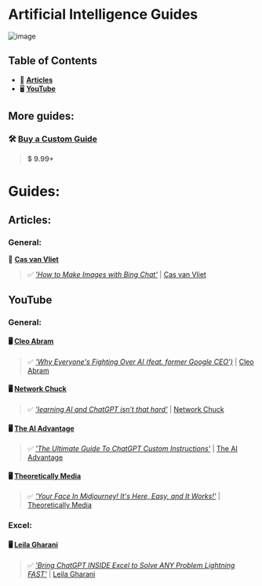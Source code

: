 # Artificial Intelligence Guides

![image](https://github.com/cas-van-vliet/ai-guides/assets/146363448/9a095a0b-f7ba-4ce5-ba63-ddf785b9a98d)

## Table of Contents

- 📄 **[Articles](#articles)**
- 🖥️ **[YouTube](#youtube)**

## More guides:

### 🛠️ [**Buy a Custom Guide**](mailto:workcommunication@duck.com)
> 💲 **9.99+**

# Guides:

## Articles:

### General:

📄 [**Cas van Vliet**](https://casvanvliet.substack.com)

> ✅ _['How to Make Images with Bing Chat'](https://casvanvliet.substack.com/how-to-make-images-with-bing-chat)_ | [Cas van Vliet](https://casvanvliet.substack.com)

## YouTube

### General:

#### 🖥️ [Cleo Abram](https://www.youtube.com/@CleoAbram)

> ✅ _['Why Everyone's Fighting Over AI (feat. former Google CEO')](https://www.youtube.com/watch?v=MWHN6ojlVXI)_ | [Cleo Abram](https://www.youtube.com/@CleoAbram)

#### 🖥️ [**Network Chuck**](https://www.youtube.com/@NetworkChuck)

> ✅ _['learning AI and ChatGPT isn’t that hard'](https://www.youtube.com/watch?v=JJCq21Dc-Us)_ | [Network Chuck](https://www.youtube.com/@NetworkCHuck)

#### 🖥️ [**The AI Advantage**](https://www.youtube.com/@aiadvantage)

> ✅ _['The Ultimate Guide To ChatGPT Custom Instructions'](https://www.youtube.com/watch?v=o4N1v0DnZdE&pp=ygUMYWkgYWR2YW50YWdl)_ | [The AI Advantage](https://www.youtube.com/@aiadvantage)

#### 🖥️ [**Theoretically Media**](https://www.youtube.com/@TheoreticallyMedia)

> ✅ _['Your Face In Midjourney! It's Here, Easy, and It Works!'](https://www.youtube.com/watch?v=PPQl6qEr5Es)_ | [Theoretically Media](https://www.youtube.com/@theoreticallymedia)

### Excel:

#### 🖥️ [**Leila Gharani**](https://www.youtube.com/@LeilaGharani)

> ✅ _['Bring ChatGPT INSIDE Excel to Solve ANY Problem Lightning FAST'](https://www.youtube.com/watch?v=kQPUWryXwag&pp=ygUbbGVpbGEgZ2hhcmFuaSBjaGF0Z3B0IGV4Y2Vs)_ | [Leila Gharani](https://www.youtube.com/@LeilaGharani)
